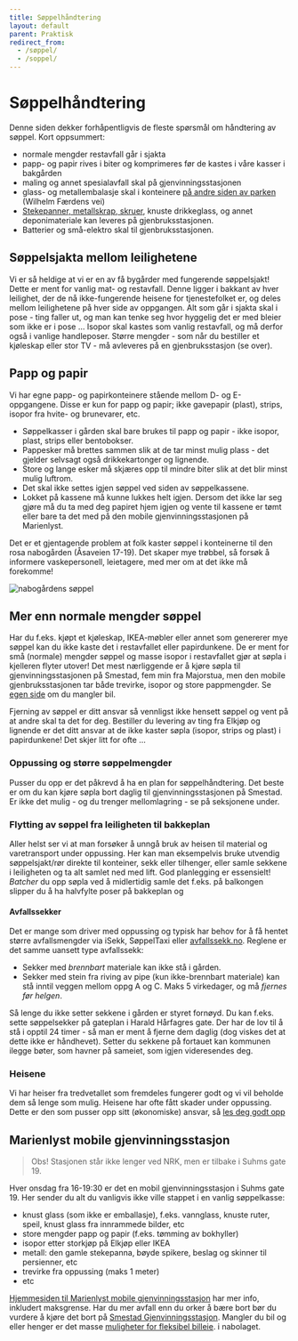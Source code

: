```yaml
---
title: Søppelhåndtering
layout: default
parent: Praktisk
redirect_from:
  - /søppel/
  - /soppel/
---
```


# Søppelhåndtering

Denne siden dekker forhåpentligvis de fleste spørsmål om håndtering av søppel. Kort oppsummert:
- normale mengder restavfall går i sjakta
- papp- og papir rives i biter og komprimeres før de kastes i våre kasser i bakgården
- maling og annet spesialavfall skal på gjenvinningsstasjonen
- glass- og metallembalasje skal i konteinere [på andre siden av parken](https://sortere.no/kart/kommune/Oslo) (Wilhelm Færdens vei) 
- [Stekepanner, metallskrap, skruer](https://www.grontpunkt.no/aktuelt/nyheter/dette-skal-ikke-i-metallinnsamlingen), knuste drikkeglass, og annet deponimateriale kan leveres på gjenbruksstasjonen.
- Batterier og små-elektro skal til gjenbruksstasjonen.

## Søppelsjakta mellom leilighetene
Vi er så heldige at vi er en av få bygårder med fungerende søppelsjakt! Dette er ment for vanlig mat- og restavfall. Denne ligger i bakkant av hver leilighet, der de nå ikke-fungerende heisene for tjenestefolket er, og deles mellom leilighetene på hver side av oppgangen. Alt som går i sjakta skal i pose - ting faller ut, og man kan tenke seg hvor hyggelig det er med bleier som ikke er i pose … Isopor skal kastes som vanlig restavfall, og må derfor også i vanlige handleposer. Større mengder - som når du bestiller et kjøleskap eller stor TV - må avleveres på en gjenbruksstasjon (se over).

## Papp og papir
Vi har egne papp- og papirkonteinere stående mellom D- og E-oppgangene. 
Disse er kun for papp og papir; ikke gavepapir (plast), strips, isopor fra hvite- og brunevarer, etc.

- Søppelkasser i gården skal bare brukes til papp og papir - ikke isopor, plast, strips eller bentobokser.
- Pappesker må brettes sammen slik at de tar minst mulig plass - det gjelder selvsagt også drikkekartonger og lignende.
- Store og lange esker må skjæres opp til mindre biter slik at det blir minst mulig luftrom.
- Det skal ikke settes igjen søppel ved siden av søppelkassene. 
- Lokket på kassene må kunne lukkes helt igjen. Dersom det ikke lar seg gjøre må du ta med deg papiret hjem igjen og vente til kassene er tømt eller bare ta det med på den mobile gjenvinningsstasjonen på Marienlyst.

Det er et gjentagende problem at folk kaster søppel i konteinerne til den rosa nabogården (Åsaveien 17-19). Det skaper mye trøbbel, så forsøk å informere vaskepersonell, leietagere, med mer om at det ikke må forekomme!

![nabogårdens søppel](/assets/images/nabosøppel.jpg)

## Mer enn normale mengder søppel
Har du f.eks. kjøpt et kjøleskap, IKEA-møbler eller annet som genererer mye søppel kan du ikke kaste det i restavfallet eller papirdunkene. De er ment for små (normale) mengder søppel og masse isopor i restavfallet gjør at søpla i kjelleren flyter utover! Det mest nærliggende er å kjøre søpla til gjenvinningsstasjonen på Smestad, fem min fra Majorstua, men den mobile gjenbruksstasjonen tar både trevirke, isopor og store pappmengder. Se [egen side](/praktisk/bil) om du mangler bil. 

Fjerning av søppel er ditt ansvar så vennligst ikke hensett søppel og vent på at andre skal ta det for deg. Bestiller du levering av ting fra Elkjøp og lignende er det ditt ansvar at de ikke kaster søpla (isopor, strips og plast) i papirdunkene! Det skjer litt for ofte ...

### Oppussing og større søppelmengder 

Pusser du opp er det påkrevd å ha en plan for søppelhåndtering. Det beste er om du kan kjøre søpla bort daglig til  gjenvinningsstasjonen på Smestad. Er ikke det mulig - og du trenger mellomlagring - se på seksjonene under.


### Flytting av søppel fra leiligheten til bakkeplan
Aller helst ser vi at man forsøker å unngå bruk av heisen til material og varetransport under oppussing. Her kan man eksempelvis bruke utvendig søppelsjakt/rør direkte til konteiner, sekk eller tilhenger, eller samle sekkene i leiligheten og ta alt samlet ned med lift. God planlegging er essensielt! _Batcher_ du opp søpla ved å midlertidig samle det f.eks. på balkongen slipper du å ha halvfylte poser på bakkeplan og 

#### Avfallssekker 
Det er mange som driver med oppussing og typisk har behov for å få hentet større avfallsmengder via iSekk, SøppelTaxi eller [avfallssekk.no](https://www.avfallsekk.no/). Reglene er det samme uansett type avfallssekk:

- Sekker med _brennbart_ materiale kan ikke stå i gården. 
- Sekker med stein fra riving av pipe (kun ikke-brennbart materiale) kan stå inntil veggen mellom oppg A og C. Maks 5 virkedager, og må _fjernes før helgen_.

Så lenge du ikke setter sekkene i gården er styret fornøyd. Du kan f.eks. sette søppelsekker 
på gateplan i Harald Hårfagres gate. Der har de lov til å stå i opptil 24 timer - så 
man er ment å fjerne dem daglig (dog viskes det at dette ikke er håndhevet). 
Setter du sekkene på fortauet kan kommunen ilegge bøter, som havner på sameiet, som igjen 
videresendes deg.

### Heisene
Vi har heiser fra tredvetallet som fremdeles fungerer godt og vi vil beholde dem så lenge som mulig. Heisene har ofte fått skader under oppussing. Dette er den som pusser opp sitt (økonomiske) ansvar, så [les deg godt opp](/oppussing/heis)

## Marienlyst mobile gjenvinningsstasjon
> Obs! Stasjonen står ikke lenger ved NRK, men er tilbake i Suhms gate 19.

Hver onsdag fra 16-19:30 er det en mobil gjenvinningsstasjon i Suhms gate 19.  Her sender du alt du vanligvis ikke ville stappet i en vanlig søppelkasse:
- knust glass (som ikke er emballasje), f.eks. vannglass, knuste ruter, speil, knust glass fra innrammede bilder, etc
- store mengder papp og papir (f.eks. tømming av bokhyller)
- isopor etter storkjøp på Elkjøp eller IKEA
- metall: den gamle stekepanna, bøyde spikere, beslag og skinner til persienner, etc
- trevirke fra oppussing (maks 1 meter)
- etc

[Hjemmesiden til Marienlyst mobile gjenvinningsstasjon](https://www.oslo.kommune.no/avfall-og-gjenvinning/alle-gjenvinningsstasjoner/marienlyst-mobile-gjenvinningsstasjon/) har mer info, inkludert maksgrense. 
Har du mer avfall enn du orker å bære bort bør du vurdere å kjøre det bort på [Smestad Gjenvinningsstasjon](https://www.oslo.kommune.no/avfall-og-gjenvinning/alle-gjenvinningsstasjoner/smestad-gjenvinningsstasjon/). 
Mangler du bil og eller henger er det masse [muligheter for fleksibel billeie](/praktisk/bil#timesleie-av-bil). i nabolaget.

